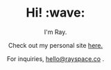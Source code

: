<h1 align='center'> Hi! :wave:</h1>
<p align='center'>
I'm Ray.
</p>
<p align='center'> Check out my personal site <a href="https://rayspace.co"> here.</a></p>
<p align='center'>For inquiries, <a href="mailto:hello@rayspace.co">hello@rayspace.co</a> </a>.</p>

<!-- BADGES -->
<!-- ![Ray Space's GitHub stats](https://github-readme-stats.vercel.app/api?username=ryspc&count_private=true&show_icons=true&theme=ayu-mirage) &nbsp;&nbsp;&nbsp;
[![Top Langs](https://github-readme-stats.vercel.app/api/top-langs/?username=ryspc&theme=ayu-mirage)](https://github.com/ryspc)
<br> </br> -->
<!--- 
[![Readme Card](https://github-readme-stats.vercel.app/api/pin/?username=CKoch92&repo=SpringMVCFilmCRUD&theme=ayu-mirage)](https://github.com/CKoch92/SpringMVCFilmCRUD)&nbsp;&nbsp;&nbsp;&nbsp;&nbsp;&nbsp;
[![Readme Card](https://github-readme-stats.vercel.app/api/pin/?username=ryspc&repo=Jets&theme=ayu-mirage)](https://github.com/ryspc/Jets)
[![Readme Card](https://github-readme-stats.vercel.app/api/pin/?username=ryspc&repo=FilmQueryProject&theme=ayu-mirage)](https://github.com/ryspc/FilmQueryProject)&nbsp;&nbsp;&nbsp;&nbsp;&nbsp;&nbsp;
[![Readme Card](https://github-readme-stats.vercel.app/api/pin/?username=ryspc&repo=BlackjackProject&theme=ayu-mirage)](https://github.com/ryspc/BlackjackProject)
[![Readme Card](https://github-readme-stats.vercel.app/api/pin/?username=ryspc&repo=MakeChangeProject&theme=ayu-mirage)](https://github.com/ryspc/MakeChangeProject)&nbsp;&nbsp;&nbsp;&nbsp;&nbsp;&nbsp;
[![Readme Card](https://github-readme-stats.vercel.app/api/pin/?username=ryspc&repo=FoodTruckProject&theme=ayu-mirage)](https://github.com/ryspc/FoodTruckProject)
-->
